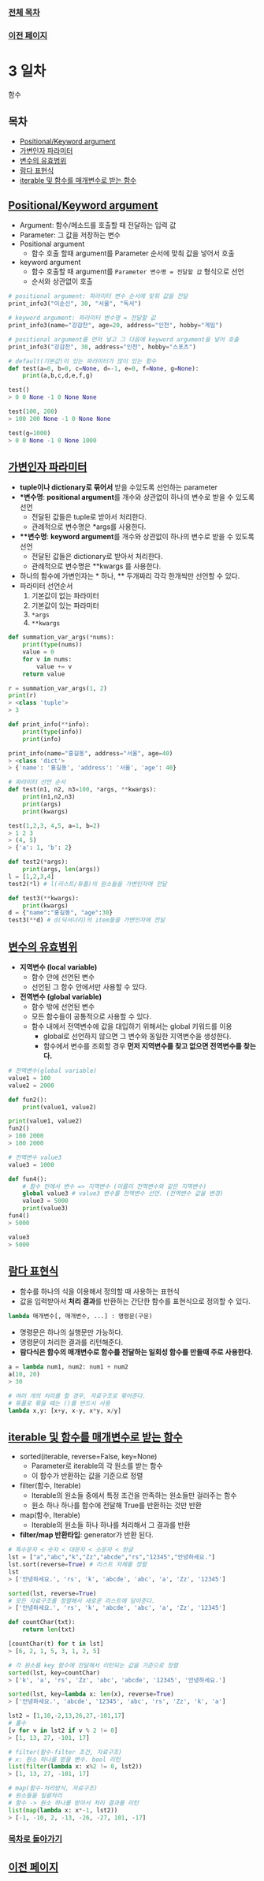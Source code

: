 ### [전체 목차](../../README.md)
### [이전 페이지](../README.md)

# 3 일차
함수 


## 목차

- [Positional/Keyword argument](#positionalkeyword-argument)
- [가변인자 파라미터](#가변인자-파라미터)
- [변수의 유효범위](#변수의-유효범위)
- [람다 표현식](#람다-표현식)
- [iterable 및 함수를 매개변수로 받는 함수](#iterable-및-함수를-매개변수로-받는-함수)

## [Positional/Keyword argument](#목차)
- Argument: 함수/메소드를 호출할 때 전달하는 입력 값
- Parameter: 그 값을 저장하는 변수
- Positional argument
    -  함수 호출 할때 argument를 Parameter 순서에 맞춰 값을 넣어서 호출
- keyword  argument 
    - 함수 호출할 때 argument를 `Parameter 변수명 = 전달할 값` 형식으로 선언
    - 순서와 상관없이 호출

```py
# positional argument: 파라미터 변수 순서에 맞춰 값을 전달
print_info3("이순신", 30, "서울", "독서")

# keyword argument: 파라미터 변수명 = 전달할 값
print_info3(name="강감찬", age=20, address="인천", hobby="게임")

# positional argument를 먼저 넣고 그 다음에 keyword argument을 넣어 호출
print_info3("강감찬", 30, address="인천", hobby="스포츠")
```

```py
# default(기본값)이 있는 파라미터가 많이 있는 함수
def test(a=0, b=0, c=None, d=-1, e=0, f=None, g=None):
    print(a,b,c,d,e,f,g)

test()
> 0 0 None -1 0 None None

test(100, 200)
> 100 200 None -1 0 None None

test(g=1000)
> 0 0 None -1 0 None 1000
```

## [가변인자 파라미터](#목차)
- **tuple이나 dictionary로 묶어서** 받을 수있도록 선언하는 parameter
- **\*변수명**: **positional argument**를 개수와 상관없이 하나의 변수로 받을 수 있도록 선언
    - 전달된 값들은 tuple로 받아서 처리한다.
    - 관례적으로 변수명은 \*args를 사용한다.
- **\*\*변수명**: **keyword argument**를 개수와 상관없이 하나의 변수로 받을 수 있도록 선언
    - 전달된 값들은 dictionary로 받아서 처리한다.
    - 관례적으로 변수명은 \*\*kwargs 를 사용한다.
- 하나의 함수에 가변인자는 \* 하나, \*\* 두개짜리 각각 한개씩만 선언할 수 있다.
- 파라미터 선언순서
    1. 기본값이 없는 파라미터
    2. 기본값이 있는 파라미터
    3. `*args`
    4. `**kwargs`

```py
def summation_var_args(*nums):
    print(type(nums))
    value = 0
    for v in nums:
        value += v
    return value

r = summation_var_args(1, 2)
print(r)
> <class 'tuple'>
> 3
```

```py
def print_info(**info):
    print(type(info))
    print(info)

print_info(name="홍길동", address="서울", age=40)
> <class 'dict'>
> {'name': '홍길동', 'address': '서울', 'age': 40}
```

```py
# 파라미터 선언 순서
def test(n1, n2, n3=100, *args, **kwargs):
    print(n1,n2,n3)
    print(args)
    print(kwargs)

test(1,2,3, 4,5, a=1, b=2)
> 1 2 3
> (4, 5)
> {'a': 1, 'b': 2}
```

```py
def test2(*args):
    print(args, len(args))
l = [1,2,3,4]
test2(*l) # l(리스트/튜플)의 원소들을 가변인자에 전달

def test3(**kwargs):
    print(kwargs)
d = {"name":"홍길동", "age":30}
test3(**d) # d(딕셔너리)의 item들을 가변인자에 전달
```

## [변수의 유효범위](#목차)

- **지역변수 (local variable)**
    - 함수 안에 선언된 변수
    - 선언된 그 함수 안에서만 사용할 수 있다.
- **전역변수 (global variable)**
    - 함수 밖에 선언된 변수
    - 모든 함수들이 공통적으로 사용할 수 있다.
    - 함수 내에서 전역변수에 값을 대입하기 위해서는 global 키워드를 이용
        - global로 선언하지 않으면 그 변수와 동일한 지역변수을 생성한다.
        - 함수에서 변수를 조회할 경우 **먼저 지역변수를 찾고 없으면 전역변수를 찾는다.**

```py
# 전역변수(global variable)
value1 = 100
value2 = 2000

def fun2():
    print(value1, value2)

print(value1, value2)
fun2()
> 100 2000
> 100 2000
```

```py
# 전역변수 value3
value3 = 1000

def fun4():
    # 함수 안에서 변수 => 지역변수 (이름이 전역변수와 같은 지역변수)
    global value3 # value3 변수를 전역변수 선언. (전역변수 값을 변경)
    value3 = 5000
    print(value3)
fun4()
> 5000

value3
> 5000
```

## [람다 표현식](#목차)
- 함수를 하나의 식을 이용해서 정의할 때 사용하는 표현식
- 값을 입력받아서 **처리 결과**를 반환하는 간단한 함수를 표현식으로 정의할 수 있다.

```python
lambda 매개변수[, 매개변수, ...] : 명령문(구문)
```
- 명령문은 하나의 실행문만 가능하다.
- 명령문이 처리한 결과를 리턴해준다.
- **람다식은 함수의 매개변수로 함수를 전달하는 일회성 함수를 만들때 주로 사용한다.**

```py
a = lambda num1, num2: num1 + num2
a(10, 20)
> 30

# 여러 개의 처리를 할 경우, 자료구조로 묶어준다.
# 튜플로 묶을 때는 ()를 반드시 사용
lambda x,y: [x+y, x-y, x*y, x/y]
```

## [iterable 및 함수를 매개변수로 받는 함수](#목차)
- sorted(iterable, reverse=False, key=None)
    - Parameter로 iterable의 각 원소를 받는 함수  
    - 이 함수가 반환하는 값을 기준으로 정렬  
- filter(함수, Iterable)
    - Iterable의 원소들 중에서 특정 조건을 만족하는 원소들만 걸러주는 함수
    - 원소 하나 하나를 함수에 전달해 True를 반환하는 것만 반환
- map(함수, Iterable)
    - Iterable의 원소들 하나 하나를 처리해서 그 결과를 반환
- **filter/map 반환타입**: generator가 반환 된다.

```py
# 특수문자 < 숫자 < 대문자 < 소문자 < 한글
lst = ["a","abc","k","Zz","abcde","rs","12345","안녕하세요."]
lst.sort(reverse=True) # 리스트 자체를 정렬
lst
> ['안녕하세요.', 'rs', 'k', 'abcde', 'abc', 'a', 'Zz', '12345']

sorted(lst, reverse=True)
# 모든 자료구조를 정렬해서 새로운 리스트에 담아준다.
> ['안녕하세요.', 'rs', 'k', 'abcde', 'abc', 'a', 'Zz', '12345']

def countChar(txt):
    return len(txt)

[countChar(t) for t in lst]
> [6, 2, 1, 5, 3, 1, 2, 5]

# 각 원소를 key 함수에 전달해서 리턴되는 값을 기준으로 정렬
sorted(lst, key=countChar)
> ['k', 'a', 'rs', 'Zz', 'abc', 'abcde', '12345', '안녕하세요.']

sorted(lst, key=lambda x: len(x), reverse=True)
> ['안녕하세요.', 'abcde', '12345', 'abc', 'rs', 'Zz', 'k', 'a']
```

```py
lst2 = [1,10,-2,13,26,27,-101,17]
# 홀수
[v for v in lst2 if v % 2 != 0]
> [1, 13, 27, -101, 17]

# filter(함수-filter 조건, 자료구조)
# x: 원소 하나를 받을 변수. bool 리턴
list(filter(lambda x: x%2 != 0, lst2))
> [1, 13, 27, -101, 17]
```

```py
# map(함수-처리방식, 자료구조)
# 원소들을 일괄처리
# 함수 -> 원소 하나를 받아서 처리 결과를 리턴
list(map(lambda x: x*-1, lst2))
> [-1, -10, 2, -13, -26, -27, 101, -17]
```

### [목차로 돌아가기](#목차)
## [이전 페이지](../README.md)
